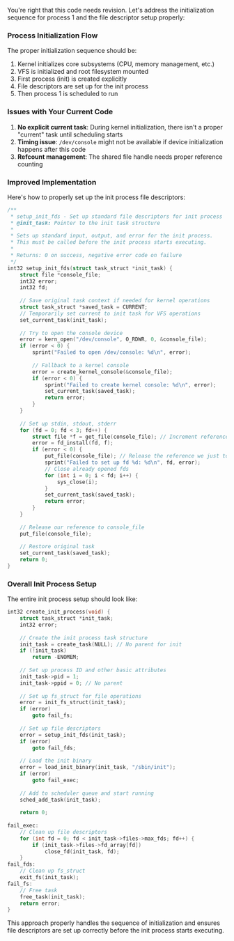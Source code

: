 You're right that this code needs revision. Let's address the initialization sequence for process 1 and the file descriptor setup properly:

### Process Initialization Flow

The proper initialization sequence should be:

1. Kernel initializes core subsystems (CPU, memory management, etc.)
2. VFS is initialized and root filesystem mounted
3. First process (init) is created explicitly
4. File descriptors are set up for the init process
5. Then process 1 is scheduled to run

### Issues with Your Current Code

1. **No explicit current task**: During kernel initialization, there isn't a proper "current" task until scheduling starts
2. **Timing issue**: `/dev/console` might not be available if device initialization happens after this code
3. **Refcount management**: The shared file handle needs proper reference counting

### Improved Implementation

Here's how to properly set up the init process file descriptors:

```c
/**
 * setup_init_fds - Set up standard file descriptors for init process
 * @init_task: Pointer to the init task structure
 *
 * Sets up standard input, output, and error for the init process.
 * This must be called before the init process starts executing.
 *
 * Returns: 0 on success, negative error code on failure
 */
int32 setup_init_fds(struct task_struct *init_task) {
    struct file *console_file;
    int32 error;
    int32 fd;
    
    // Save original task context if needed for kernel operations
    struct task_struct *saved_task = CURRENT;
    // Temporarily set current to init task for VFS operations
    set_current_task(init_task);
    
    // Try to open the console device
    error = kern_open("/dev/console", O_RDWR, 0, &console_file);
    if (error < 0) {
        sprint("Failed to open /dev/console: %d\n", error);
        
        // Fallback to a kernel console
        error = create_kernel_console(&console_file);
        if (error < 0) {
            sprint("Failed to create kernel console: %d\n", error);
            set_current_task(saved_task);
            return error;
        }
    }
    
    // Set up stdin, stdout, stderr
    for (fd = 0; fd < 3; fd++) {
        struct file *f = get_file(console_file); // Increment reference count
        error = fd_install(fd, f);
        if (error < 0) {
            put_file(console_file); // Release the reference we just took
            sprint("Failed to set up fd %d: %d\n", fd, error);
            // Close already opened fds
            for (int i = 0; i < fd; i++) {
                sys_close(i);
            }
            set_current_task(saved_task);
            return error;
        }
    }
    
    // Release our reference to console_file
    put_file(console_file);
    
    // Restore original task
    set_current_task(saved_task);
    return 0;
}
```

### Overall Init Process Setup

The entire init process setup should look like:

```c
int32 create_init_process(void) {
    struct task_struct *init_task;
    int32 error;
    
    // Create the init process task structure
    init_task = create_task(NULL); // No parent for init
    if (!init_task)
        return -ENOMEM;
    
    // Set up process ID and other basic attributes
    init_task->pid = 1;
    init_task->ppid = 0; // No parent
    
    // Set up fs_struct for file operations
    error = init_fs_struct(init_task);
    if (error)
        goto fail_fs;
        
    // Set up file descriptors
    error = setup_init_fds(init_task);
    if (error)
        goto fail_fds;
    
    // Load the init binary
    error = load_init_binary(init_task, "/sbin/init");
    if (error)
        goto fail_exec;
    
    // Add to scheduler queue and start running
    sched_add_task(init_task);
    
    return 0;
    
fail_exec:
    // Clean up file descriptors
    for (int fd = 0; fd < init_task->files->max_fds; fd++) {
        if (init_task->files->fd_array[fd])
            close_fd(init_task, fd);
    }
fail_fds:
    // Clean up fs_struct
    exit_fs(init_task);
fail_fs:
    // Free task
    free_task(init_task);
    return error;
}
```

This approach properly handles the sequence of initialization and ensures file descriptors are set up correctly before the init process starts executing.